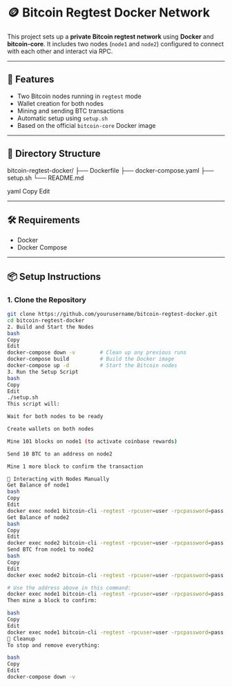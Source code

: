 # 🪙 Bitcoin Regtest Docker Network

This project sets up a **private Bitcoin regtest network** using **Docker** and **bitcoin-core**. It includes two nodes (`node1` and `node2`) configured to connect with each other and interact via RPC.

---

## 🚀 Features

- Two Bitcoin nodes running in `regtest` mode
- Wallet creation for both nodes
- Mining and sending BTC transactions
- Automatic setup using `setup.sh`
- Based on the official `bitcoin-core` Docker image

---

## 📁 Directory Structure

bitcoin-regtest-docker/
├── Dockerfile
├── docker-compose.yaml
├── setup.sh
└── README.md

yaml
Copy
Edit

---

## 🛠️ Requirements

- Docker
- Docker Compose

---

## 📦 Setup Instructions

### 1. Clone the Repository

```bash
git clone https://github.com/yourusername/bitcoin-regtest-docker.git
cd bitcoin-regtest-docker
2. Build and Start the Nodes
bash
Copy
Edit
docker-compose down -v        # Clean up any previous runs
docker-compose build          # Build the Docker image
docker-compose up -d          # Start the Bitcoin nodes
3. Run the Setup Script
bash
Copy
Edit
./setup.sh
This script will:

Wait for both nodes to be ready

Create wallets on both nodes

Mine 101 blocks on node1 (to activate coinbase rewards)

Send 10 BTC to an address on node2

Mine 1 more block to confirm the transaction

🔧 Interacting with Nodes Manually
Get Balance of node1
bash
Copy
Edit
docker exec node1 bitcoin-cli -regtest -rpcuser=user -rpcpassword=pass getbalance
Get Balance of node2
bash
Copy
Edit
docker exec node2 bitcoin-cli -regtest -rpcuser=user -rpcpassword=pass -rpcport=18446 getbalance
Send BTC from node1 to node2
bash
Copy
Edit
docker exec node2 bitcoin-cli -regtest -rpcuser=user -rpcpassword=pass -rpcport=18446 getnewaddress

# Use the address above in this command:
docker exec node1 bitcoin-cli -regtest -rpcuser=user -rpcpassword=pass sendtoaddress <ADDRESS> 5
Then mine a block to confirm:

bash
Copy
Edit
docker exec node1 bitcoin-cli -regtest -rpcuser=user -rpcpassword=pass generatetoaddress 1 "$(docker exec node1 bitcoin-cli -regtest -rpcuser=user -rpcpassword=pass getnewaddress)"
🧹 Cleanup
To stop and remove everything:

bash
Copy
Edit
docker-compose down -v
